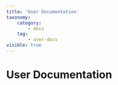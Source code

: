 ```yaml
---
title: 'User Documentation'
taxonomy:
    category:
        - docs
    tag:
        - user-docs
visible: true
---
```


# User Documentation